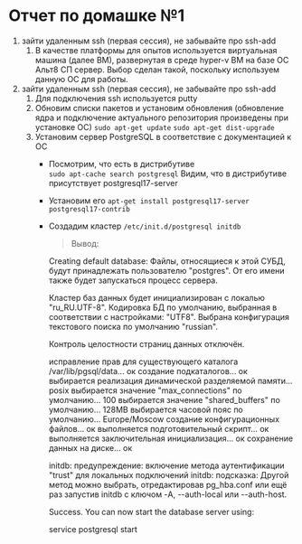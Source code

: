 # Отчет по домашке №1
1. зайти удаленным ssh (первая сессия), не забывайте про ssh-add
    1. В качестве платформы для опытов используется виртуальная машина (далее ВМ), развернутая в среде hyper-v
    ВМ на базе ОС Альт8 СП сервер. Выбор сделан такой, поскольку используем данную ОС для работы.
1. зайти удаленным ssh (первая сессия), не забывайте про ssh-add
    1. Для подключения ssh используется putty 
    1. Обновим списки пакетов и установим обновления (обновление ядра и подключение актуального репозитория произведены при установке ОС)
        ```sudo apt-get update``` 
        ```sudo apt-get dist-upgrade```
    1. Установим сервер PostgreSQL в соответствие с документацией к ОС
        * Посмотрим, что есть в дистрибутиве  
            ```sudo apt-cache search postgresql```
        Видим, что в дистрибутиве присутствует postgresql17-server
        * Установим его
            ```apt-get install postgresql17-server  postgresql17-contrib```
        * Создадим кластер 
            ```/etc/init.d/postgresql initdb```
            > Вывод:
           
            Creating default database:
            Файлы, относящиеся к этой СУБД, будут принадлежать пользователю "postgres".
            От его имени также будет запускаться процесс сервера.

            Кластер баз данных будет инициализирован с локалью "ru_RU.UTF-8".
            Кодировка БД по умолчанию, выбранная в соответствии с настройками: "UTF8".
            Выбрана конфигурация текстового поиска по умолчанию "russian".

            Контроль целостности страниц данных отключён.

            исправление прав для существующего каталога /var/lib/pgsql/data... ок
            создание подкаталогов... ок
            выбирается реализация динамической разделяемой памяти... posix
            выбирается значение "max_connections" по умолчанию... 100
            выбирается значение "shared_buffers" по умолчанию... 128MB
            выбирается часовой пояс по умолчанию... Europe/Moscow
            создание конфигурационных файлов... ок
            выполняется подготовительный скрипт... ок
            выполняется заключительная инициализация... ок
            сохранение данных на диске... ок

            initdb: предупреждение: включение метода аутентификации "trust" для локальных подключений
            initdb: подсказка: Другой метод можно выбрать, отредактировав pg_hba.conf или ещё раз запустив initdb с ключом -A, --auth-local или --auth-host.

            Success. You can now start the database server using:

            service postgresql start


